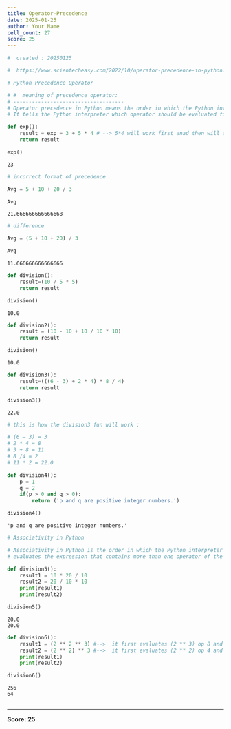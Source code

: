 ```yaml
---
title: Operator-Precedence
date: 2025-01-25
author: Your Name
cell_count: 27
score: 25
---
```


```python
#  created : 20250125
```


```python
#  https://www.scientecheasy.com/2022/10/operator-precedence-in-python.html/
```


```python
# Python Precedence Operator

```


```python
# #  meaning of precedence operator:
# ------------------------------------
# Operator precedence in Python means the order in which the Python interpreter executes operators. 
# It tells the Python interpreter which operator should be evaluated first if a single statement contains more than one operator.
```


```python
def exp():
    result = exp = 3 + 5 * 4 # --> 5*4 will work first anad then will add 3
    return result
```


```python
exp()
```




    23




```python
# incorrect format of precedence 
```


```python
Avg = 5 + 10 + 20 / 3

```


```python
Avg
```




    21.666666666666668




```python
# difference 
```


```python
Avg = (5 + 10 + 20) / 3

```


```python
Avg
```




    11.666666666666666




```python
def division():
    result=(10 / 5 * 5)
    return result
```


```python
division()
```




    10.0




```python
def division2():
    result = (10 - 10 + 10 / 10 * 10)
    return result
```


```python
division()
```




    10.0




```python
def division3():
    result=(((6 - 3) + 2 * 4) * 8 / 4)
    return result
```


```python
division3()
```




    22.0




```python
# this is how the division3 fun will work :

# (6 – 3) = 3
# 2 * 4 = 8
# 3 + 8 = 11
# 8 /4 = 2
# 11 * 2 = 22.0
```


```python
def division4():
    p = 1
    q = 2
    if(p > 0 and q > 0):
        return ('p and q are positive integer numbers.')
```


```python
division4()
```




    'p and q are positive integer numbers.'




```python
# Associativity in Python

# Associativity in Python is the order in which the Python interpreter 
# evaluates the expression that contains more than one operator of the same precedence.
```


```python
def division5():
    result1 = 10 * 20 / 10
    result2 = 20 / 10 * 10
    print(result1)
    print(result2)
```


```python
division5()
```

    20.0
    20.0



```python
def division6():
    result1 = (2 ** 2 ** 3) #-->  it first evaluates (2 ** 3) op 8 and then  2 ** 8 op 256
    result2 = (2 ** 2) ** 3 #-->  it first evaluates (2 ** 2) op 4 and then 4 ** 3 op 64
    print(result1)
    print(result2)
```


```python
division6()
```

    256
    64



```python

```


---
**Score: 25**